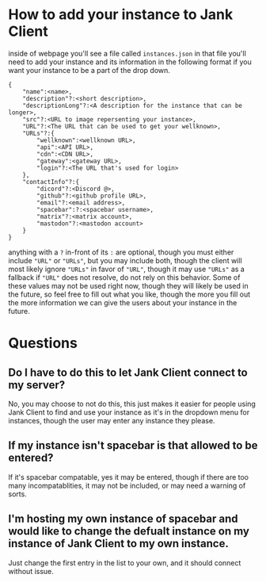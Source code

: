 # How to add your instance to Jank Client
inside of webpage you'll see a file called `instances.json` in that file you'll need to add your instance and its information in the following format if you want your instance to be a part of the drop down.
```
{
    "name":<name>,
    "description"?:<short description>,
    "descriptionLong"?:<A description for the instance that can be longer>,
    "src"?:<URL to image repersenting your instance>,
    "URL"?:<The URL that can be used to get your wellknown>,
    "URLs"?:{
        "wellknown":<wellknown URL>,
        "api":<API URL>,
        "cdn":<CDN URL>,
        "gateway":<gateway URL>,
        "login"?:<The URL that's used for login>
    },
    "contactInfo"?:{
        "dicord"?:<Discord @>,
        "github"?:<github profile URL>,
        "email"?:<email address>,
        "spacebar":?:<spacebar username>,
        "matrix"?:<matrix account>,
        "mastodon"?:<mastodon account>
    }
}
```
anything with a `?` in-front of its `:` are optional, though you must either include `"URL"` or `"URLs"`, but you may include both, though the client will most likely ignore `"URLs"` in favor of `"URL"`, though it may use `"URLs"` as a fallback if `"URL"` does not resolve, do not rely on this behavior.
Some of these values may not be used right now, though they will likely be used in the future, so feel free to fill out what you like, though the more you fill out the more information we can give the users about your instance in the future.
# Questions
## Do I have to do this to let Jank Client connect to my server?
No, you may choose to not do this, this just makes it easier for people using Jank Client to find and use your instance as it's in the dropdown menu for instances, though the user may enter any instance they please.
## If my instance isn't spacebar is that allowed to be entered?
If it's spacebar compatable, yes it may be entered, though if there are too many incompatablities, it may not be included, or may need a warning of sorts.
## I'm hosting my own instance of spacebar and would like to change the defualt instance on my instance of Jank Client to my own instance.
Just change the first entry in the list to your own, and it should connect without issue.
